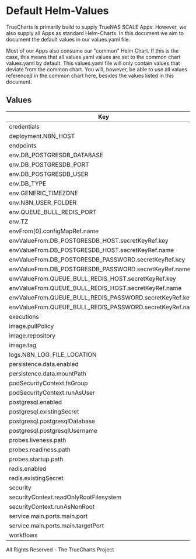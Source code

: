 # Default Helm-Values

TrueCharts is primarily build to supply TrueNAS SCALE Apps.
However, we also supply all Apps as standard Helm-Charts. In this document we aim to document the default values in our values.yaml file.

Most of our Apps also consume our "common" Helm Chart.
If this is the case, this means that all values.yaml values are set to the common chart values.yaml by default. This values.yaml file will only contain values that deviate from the common chart.
You will, however, be able to use all values referenced in the common chart here, besides the values listed in this document.

## Values

| Key | Type | Default | Description |
|-----|------|---------|-------------|
| credentials | object | `{}` |  |
| deployment.N8N_HOST | string | `"localhost"` |  |
| endpoints | object | `{}` |  |
| env.DB_POSTGRESDB_DATABASE | string | `"{{ .Values.postgresql.postgresqlDatabase }}"` |  |
| env.DB_POSTGRESDB_PORT | int | `5432` |  |
| env.DB_POSTGRESDB_USER | string | `"{{ .Values.postgresql.postgresqlUsername }}"` |  |
| env.DB_TYPE | string | `"postgresdb"` |  |
| env.GENERIC_TIMEZONE | string | `"{{ .Values.env.TZ }}"` |  |
| env.N8N_USER_FOLDER | string | `"/data"` |  |
| env.QUEUE_BULL_REDIS_PORT | int | `6379` |  |
| env.TZ | string | `"UTC"` |  |
| envFrom[0].configMapRef.name | string | `"n8n-config"` |  |
| envValueFrom.DB_POSTGRESDB_HOST.secretKeyRef.key | string | `"plainhost"` |  |
| envValueFrom.DB_POSTGRESDB_HOST.secretKeyRef.name | string | `"dbcreds"` |  |
| envValueFrom.DB_POSTGRESDB_PASSWORD.secretKeyRef.key | string | `"postgresql-password"` |  |
| envValueFrom.DB_POSTGRESDB_PASSWORD.secretKeyRef.name | string | `"dbcreds"` |  |
| envValueFrom.QUEUE_BULL_REDIS_HOST.secretKeyRef.key | string | `"plainhost"` |  |
| envValueFrom.QUEUE_BULL_REDIS_HOST.secretKeyRef.name | string | `"rediscreds"` |  |
| envValueFrom.QUEUE_BULL_REDIS_PASSWORD.secretKeyRef.key | string | `"redis-password"` |  |
| envValueFrom.QUEUE_BULL_REDIS_PASSWORD.secretKeyRef.name | string | `"rediscreds"` |  |
| executions | object | `{}` |  |
| image.pullPolicy | string | `"IfNotPresent"` |  |
| image.repository | string | `"tccr.io/truecharts/n8n"` |  |
| image.tag | string | `"v0.161.1@sha256:1b2013be3f5df489a05d4d1c84e1538603510f1148ff636a443721cb1605f871"` |  |
| logs.N8N_LOG_FILE_LOCATION | string | `"/data/logs"` |  |
| persistence.data.enabled | bool | `true` |  |
| persistence.data.mountPath | string | `"/data"` |  |
| podSecurityContext.fsGroup | int | `1000` |  |
| podSecurityContext.runAsUser | int | `0` |  |
| postgresql.enabled | bool | `true` |  |
| postgresql.existingSecret | string | `"dbcreds"` |  |
| postgresql.postgresqlDatabase | string | `"n8n"` |  |
| postgresql.postgresqlUsername | string | `"n8n"` |  |
| probes.liveness.path | string | `"/healthz"` |  |
| probes.readiness.path | string | `"/healthz"` |  |
| probes.startup.path | string | `"/healthz"` |  |
| redis.enabled | bool | `true` |  |
| redis.existingSecret | string | `"rediscreds"` |  |
| security | object | `{}` |  |
| securityContext.readOnlyRootFilesystem | bool | `false` |  |
| securityContext.runAsNonRoot | bool | `false` |  |
| service.main.ports.main.port | int | `5678` |  |
| service.main.ports.main.targetPort | int | `5678` |  |
| workflows | object | `{}` |  |

All Rights Reserved - The TrueCharts Project
